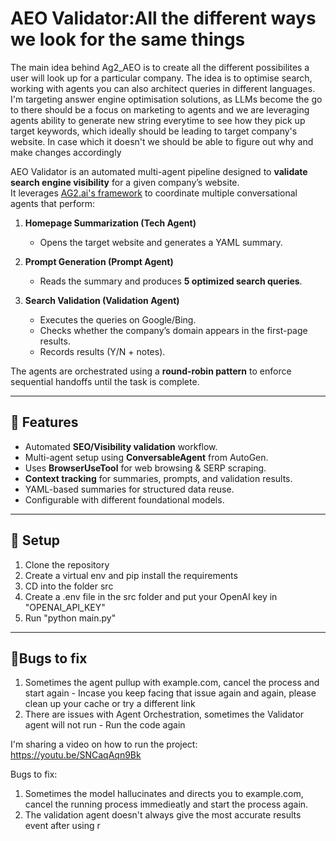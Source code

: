 # AEO Validator:All the different ways we look for the same things

The main idea behind Ag2_AEO is to create all the different possibilites a user will look up for a particular company. The idea is to optimise search, working with agents you can also architect queries in different languages. I'm targeting answer engine optimisation solutions, as LLMs become the go to there should be a focus on marketing to agents and we are leveraging agents ability to generate new string everytime to see how they pick up target keywords, which ideally should be leading to target company's website. In case which it doesn't we should be able to figure out why and make changes accordingly


AEO Validator is an automated multi-agent pipeline designed to **validate search engine visibility** for a given company’s website.  
It leverages [AG2.ai's framework](https://ag2.ai/#hero) to coordinate multiple conversational agents that perform:

1. **Homepage Summarization (Tech Agent)**  
   - Opens the target website and generates a YAML summary.  

2. **Prompt Generation (Prompt Agent)**  
   - Reads the summary and produces **5 optimized search queries**.  

3. **Search Validation (Validation Agent)**  
   - Executes the queries on Google/Bing.  
   - Checks whether the company’s domain appears in the first-page results.  
   - Records results (Y/N + notes).  

The agents are orchestrated using a **round-robin pattern** to enforce sequential handoffs until the task is complete.

---

## 🚀 Features
- Automated **SEO/Visibility validation** workflow.
- Multi-agent setup using **ConversableAgent** from AutoGen.
- Uses **BrowserUseTool** for web browsing & SERP scraping.
- **Context tracking** for summaries, prompts, and validation results.
- YAML-based summaries for structured data reuse.
- Configurable with different foundational models.

---
## 🔑 Setup
1. Clone the repository
2. Create a virtual env and pip install the requirements
3. CD into the folder src
4. Create a .env file in the src folder and put your OpenAI key in "OPENAI_API_KEY"
5. Run "python main.py"

---
 ## 🐞Bugs to fix
1. Sometimes the agent pullup with example.com, cancel the process and start again - Incase you keep facing that issue again and again, please clean up your cache or try a different link
2. There are issues with Agent Orchestration, sometimes the Validator agent will not run - Run the code again

I'm sharing a video on how to run the project:
https://youtu.be/SNCaqAqn9Bk

Bugs to fix:
1. Sometimes the model hallucinates and directs you to example.com, cancel the running process immedieatly and start the process again.
2. The validation agent doesn't always give the most accurate results event after using r

